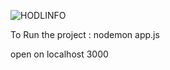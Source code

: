  
![HODLINFO](https://github.com/Karan9616/HODLINFO/assets/90907932/5641d170-bbb4-4fe7-b54e-12236ca57164)


To Run the project : nodemon app.js

open on localhost 3000
